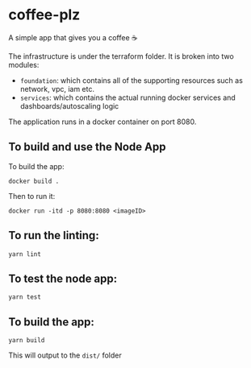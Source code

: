 # coffee-plz
A simple app that gives you a coffee ☕

The infrastructure is under the terraform folder. It is broken into two modules:
- `foundation`: which contains all of the supporting resources such as network, vpc, iam etc.
- `services`: which contains the actual running docker services and dashboards/autoscaling logic

The application runs in a docker container on port 8080.

## To build and use the Node App
To build the app:

```docker build .```

Then to run it:

```docker run -itd -p 8080:8080 <imageID>```

## To run the linting:
```yarn lint```

## To test the node app:
```yarn test```

## To build the app:
```yarn build```

This will output to the `dist/` folder
